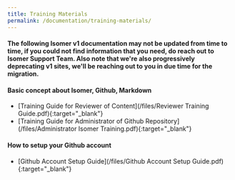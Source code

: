 ```yaml
---
title: Training Materials
permalink: /documentation/training-materials/
---
```


#### The following Isomer v1 documentation may not be updated from time to time, if you could not find information that you need, do reach out to Isomer Support Team. Also note that we're also progressively deprecating v1 sites, we'll be reaching out to you in due time for the migration. 

#### **Basic concept about Isomer, Github, Markdown**
* [Training Guide for Reviewer of Content](/files/Reviewer Training Guide.pdf){:target="_blank"}
* [Training Guide for Administrator of Github Repository](/files/Administrator Isomer Training.pdf){:target="_blank"}

#### **How to setup your Github account**
* [Github Account Setup Guide](/files/Github Account Setup Guide.pdf){:target="_blank"}
